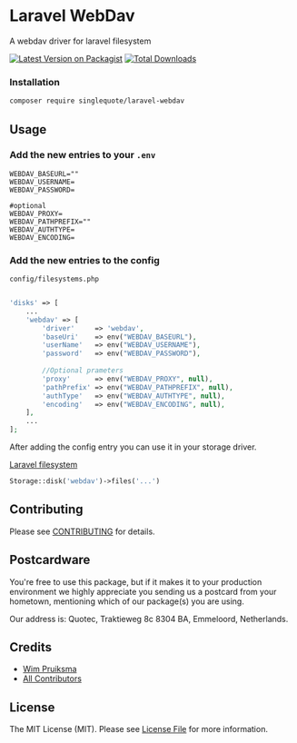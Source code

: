 # Laravel WebDav
A webdav driver for laravel filesystem

[![Latest Version on Packagist](https://img.shields.io/packagist/v/singlequote/laravel-webdav.svg?style=flat-square)](https://packagist.org/packages/singlequote/laravel-webdav)
[![Total Downloads](https://img.shields.io/packagist/dt/singlequote/laravel-webdav.svg?style=flat-square)](https://packagist.org/packages/singlequote/laravel-webdav)


### Installation
```bash
composer require singlequote/laravel-webdav
```

## Usage

### Add the new entries to your `.env`
```env
WEBDAV_BASEURL=""
WEBDAV_USERNAME=
WEBDAV_PASSWORD=

#optional
WEBDAV_PROXY=
WEBDAV_PATHPREFIX=""
WEBDAV_AUTHTYPE=
WEBDAV_ENCODING=
```

### Add the new entries to the config

`config/filesystems.php`
```php

'disks' => [
	...
	'webdav' => [
	    'driver'     => 'webdav',
	    'baseUri'    => env("WEBDAV_BASEURL"),
	    'userName'   => env("WEBDAV_USERNAME"),
	    'password'   => env("WEBDAV_PASSWORD"),
	    
	    //Optional prameters
	    'proxy'      => env("WEBDAV_PROXY", null),
	    'pathPrefix' => env("WEBDAV_PATHPREFIX", null),
	    'authType'   => env("WEBDAV_AUTHTYPE", null),
	    'encoding'   => env("WEBDAV_ENCODING", null),
	],
	...
];
```

After adding the config entry you can use it in your storage driver.

[Laravel filesystem](https://laravel.com/docs/master/filesystem)

```php
Storage::disk('webdav')->files('...')

```

## Contributing

Please see [CONTRIBUTING](CONTRIBUTING.md) for details.

## Postcardware

You're free to use this package, but if it makes it to your production environment we highly appreciate you sending us a postcard from your hometown, mentioning which of our package(s) you are using.

Our address is: Quotec, Traktieweg 8c 8304 BA, Emmeloord, Netherlands.

## Credits

- [Wim Pruiksma](https://github.com/wimurk)
- [All Contributors](../../contributors)

## License

The MIT License (MIT). Please see [License File](LICENSE.md) for more information.
